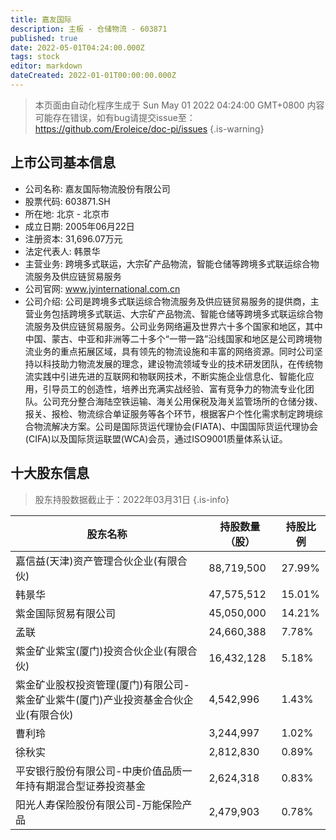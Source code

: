 ```yaml
---
title: 嘉友国际
description: 主板 - 仓储物流 - 603871
published: true
date: 2022-05-01T04:24:00.000Z
tags: stock
editor: markdown
dateCreated: 2022-01-01T00:00:00.000Z
---
```


> 本页面由自动化程序生成于 Sun May 01 2022 04:24:00 GMT+0800
> 内容可能存在错误，如有bug请提交issue至：https://github.com/Eroleice/doc-pi/issues
{.is-warning}

## 上市公司基本信息
- 公司名称: 嘉友国际物流股份有限公司
- 股票代码: 603871.SH
- 所在地: 北京 - 北京市
- 成立日期: 2005年06月22日
- 注册资本: 31,696.07万元
- 法定代表人: 韩景华
- 主营业务: 跨境多式联运，大宗矿产品物流，智能仓储等跨境多式联运综合物流服务及供应链贸易服务
- 公司官网: www.jyinternational.com.cn
- 公司介绍: 公司是跨境多式联运综合物流服务及供应链贸易服务的提供商，主营业务包括跨境多式联运、大宗矿产品物流、智能仓储等跨境多式联运综合物流服务及供应链贸易服务。公司业务网络遍及世界六十多个国家和地区，其中中国、蒙古、中亚和非洲等二十多个“一带一路”沿线国家和地区是公司跨境物流业务的重点拓展区域，具有领先的物流设施和丰富的网络资源。同时公司坚持以科技助力物流发展的理念，建设物流领域专业的技术研发团队，在传统物流实践中引进先进的互联网和物联网技术，不断实施企业信息化、智能化应用，引导员工的创造性，培养出充满实战经验、富有竞争力的物流专业化团队。公司充分整合海陆空铁运输、海关公用保税及海关监管场所的仓储分拨、报关、报检、物流综合单证服务等各个环节，根据客户个性化需求制定跨境综合物流解决方案。公司是国际货运代理协会(FIATA)、中国国际货运代理协会(CIFA)以及国际货运联盟(WCA)会员，通过ISO9001质量体系认证。


## 十大股东信息
> 股东持股数据截止于：2022年03月31日
{.is-info}

| 股东名称 | 持股数量（股） | 持股比例 |
| --- | --- | --- |
| 嘉信益(天津)资产管理合伙企业(有限合伙) | 88,719,500 | 27.99% |
| 韩景华 | 47,575,512 | 15.01% |
| 紫金国际贸易有限公司 | 45,050,000 | 14.21% |
| 孟联 | 24,660,388 | 7.78% |
| 紫金矿业紫宝(厦门)投资合伙企业(有限合伙) | 16,432,128 | 5.18% |
| 紫金矿业股权投资管理(厦门)有限公司-紫金矿业紫牛(厦门)产业投资基金合伙企业(有限合伙) | 4,542,996 | 1.43% |
| 曹利玲 | 3,244,997 | 1.02% |
| 徐秋实 | 2,812,830 | 0.89% |
| 平安银行股份有限公司-中庚价值品质一年持有期混合型证券投资基金 | 2,624,318 | 0.83% |
| 阳光人寿保险股份有限公司-万能保险产品 | 2,479,903 | 0.78% |




